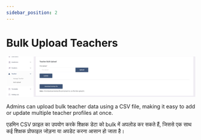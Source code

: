 ```yaml
---
sidebar_position: 2
---
```


# Bulk Upload Teachers

![e-School SaaS](../../static/images/schooladmin/bulk-upload-teachers.png)

Admins can upload bulk teacher data using a CSV file, making it easy to add or update multiple teacher profiles at once. 

एडमिन CSV फ़ाइल का उपयोग करके शिक्षक डेटा को bulk में अपलोड कर सकते हैं, जिससे एक साथ कई शिक्षक प्रोफाइल जोड़ना या अपडेट करना आसान हो जाता है।